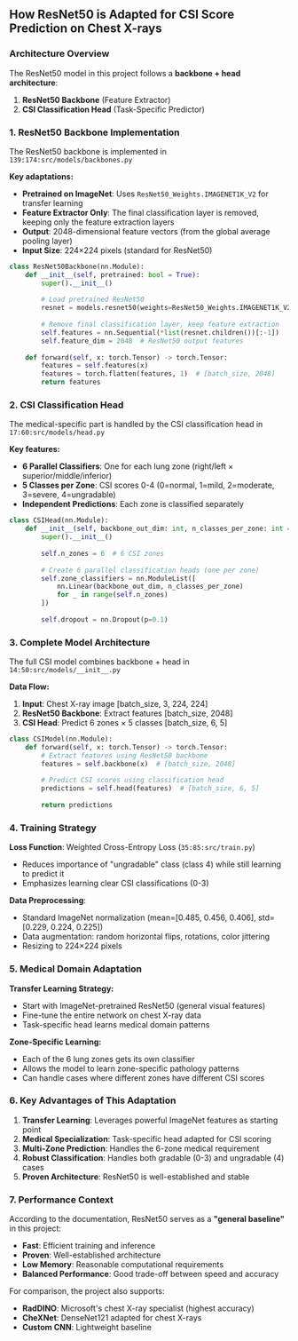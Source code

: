 ## How ResNet50 is Adapted for CSI Score Prediction on Chest X-rays

### **Architecture Overview**

The ResNet50 model in this project follows a **backbone + head architecture**:

1. **ResNet50 Backbone** (Feature Extractor)
2. **CSI Classification Head** (Task-Specific Predictor)

### **1. ResNet50 Backbone Implementation**

The ResNet50 backbone is implemented in ```139:174:src/models/backbones.py```

**Key adaptations:**

- **Pretrained on ImageNet**: Uses `ResNet50_Weights.IMAGENET1K_V2` for transfer learning
- **Feature Extractor Only**: The final classification layer is removed, keeping only the feature extraction layers
- **Output**: 2048-dimensional feature vectors (from the global average pooling layer)
- **Input Size**: 224×224 pixels (standard for ResNet50)

```python
class ResNet50Backbone(nn.Module):
    def __init__(self, pretrained: bool = True):
        super().__init__()
        
        # Load pretrained ResNet50 
        resnet = models.resnet50(weights=ResNet50_Weights.IMAGENET1K_V2)
        
        # Remove final classification layer, keep feature extraction
        self.features = nn.Sequential(*list(resnet.children())[:-1])
        self.feature_dim = 2048  # ResNet50 output features
        
    def forward(self, x: torch.Tensor) -> torch.Tensor:
        features = self.features(x)
        features = torch.flatten(features, 1)  # [batch_size, 2048]
        return features
```

### **2. CSI Classification Head**

The medical-specific part is handled by the CSI classification head in ```17:60:src/models/head.py```

**Key features:**

- **6 Parallel Classifiers**: One for each lung zone (right/left × superior/middle/inferior)
- **5 Classes per Zone**: CSI scores 0-4 (0=normal, 1=mild, 2=moderate, 3=severe, 4=ungradable)
- **Independent Predictions**: Each zone is classified separately

```python
class CSIHead(nn.Module):
    def __init__(self, backbone_out_dim: int, n_classes_per_zone: int = 5):
        super().__init__()
        
        self.n_zones = 6  # 6 CSI zones
        
        # Create 6 parallel classification heads (one per zone)
        self.zone_classifiers = nn.ModuleList([
            nn.Linear(backbone_out_dim, n_classes_per_zone) 
            for _ in range(self.n_zones)
        ])
        
        self.dropout = nn.Dropout(p=0.1)
```

### **3. Complete Model Architecture**

The full CSI model combines backbone + head in ```14:50:src/models/__init__.py```

**Data Flow:**
1. **Input**: Chest X-ray image [batch_size, 3, 224, 224]
2. **ResNet50 Backbone**: Extract features [batch_size, 2048]
3. **CSI Head**: Predict 6 zones × 5 classes [batch_size, 6, 5]

```python
class CSIModel(nn.Module):
    def forward(self, x: torch.Tensor) -> torch.Tensor:
        # Extract features using ResNet50 backbone
        features = self.backbone(x)  # [batch_size, 2048]
        
        # Predict CSI scores using classification head
        predictions = self.head(features)  # [batch_size, 6, 5]
        
        return predictions
```

### **4. Training Strategy**

**Loss Function**: Weighted Cross-Entropy Loss (```35:85:src/train.py```)
- Reduces importance of "ungradable" class (class 4) while still learning to predict it
- Emphasizes learning clear CSI classifications (0-3)

**Data Preprocessing**:
- Standard ImageNet normalization (mean=[0.485, 0.456, 0.406], std=[0.229, 0.224, 0.225])
- Data augmentation: random horizontal flips, rotations, color jittering
- Resizing to 224×224 pixels

### **5. Medical Domain Adaptation**

**Transfer Learning Strategy:**
- Start with ImageNet-pretrained ResNet50 (general visual features)
- Fine-tune the entire network on chest X-ray data
- Task-specific head learns medical domain patterns

**Zone-Specific Learning:**
- Each of the 6 lung zones gets its own classifier
- Allows the model to learn zone-specific pathology patterns
- Can handle cases where different zones have different CSI scores

### **6. Key Advantages of This Adaptation**

1. **Transfer Learning**: Leverages powerful ImageNet features as starting point
2. **Medical Specialization**: Task-specific head adapted for CSI scoring
3. **Multi-Zone Prediction**: Handles the 6-zone medical requirement
4. **Robust Classification**: Handles both gradable (0-3) and ungradable (4) cases
5. **Proven Architecture**: ResNet50 is well-established and stable

### **7. Performance Context**

According to the documentation, ResNet50 serves as a **"general baseline"** in this project:
- **Fast**: Efficient training and inference
- **Proven**: Well-established architecture
- **Low Memory**: Reasonable computational requirements
- **Balanced Performance**: Good trade-off between speed and accuracy

For comparison, the project also supports:
- **RadDINO**: Microsoft's chest X-ray specialist (highest accuracy)
- **CheXNet**: DenseNet121 adapted for chest X-rays
- **Custom CNN**: Lightweight baseline
